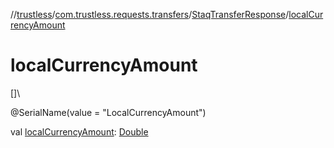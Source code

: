//[trustless](../../../index.md)/[com.trustless.requests.transfers](../index.md)/[StaqTransferResponse](index.md)/[localCurrencyAmount](local-currency-amount.md)

# localCurrencyAmount

[]\

@SerialName(value = &quot;LocalCurrencyAmount&quot;)

val [localCurrencyAmount](local-currency-amount.md): [Double](https://kotlinlang.org/api/latest/jvm/stdlib/kotlin/-double/index.html)
